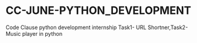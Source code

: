 # CC-JUNE-PYTHON_DEVELOPMENT
Code Clause python development internship Task1- URL Shortner,Task2- Music player in python
